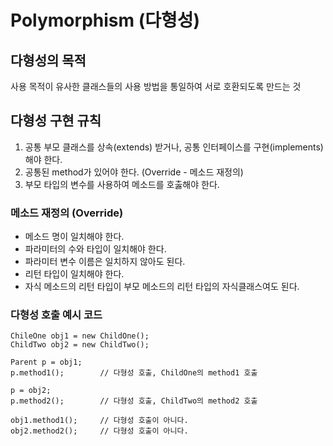 # Polymorphism (다형성)

## 다형성의 목적
사용 목적이 유사한 클래스들의 사용 방법을 통일하여 서로 호환되도록 만드는 것

## 다형성 구현 규칙
1. 공통 부모 클래스를 상속(extends) 받거나, 공통 인터페이스를 구현(implements) 해야 한다.
2. 공통된 method가 있어야 한다. (Override - 메소드 재정의)
3. 부모 타입의 변수를 사용하여 메소드를 호춣해야 한다.

### 메소드 재정의 (Override)
* 메소드 명이 일치해야 한다.
* 파라미터의 수와 타입이 일치해야 한다.
* 파라미터 변수 이름은 일치하지 않아도 된다.
* 리턴 타입이 일치해야 한다.
* 자식 메소드의 리턴 타입이 부모 메소드의 리턴 타입의 자식클래스여도 된다.

### 다형성 호출 예시 코드
~~~
ChileOne obj1 = new ChildOne();
ChildTwo obj2 = new ChildTwo();

Parent p = obj1;
p.method1();        // 다형성 호출, ChildOne의 method1 호출

p = obj2;
p.method2();        // 다형성 호출, ChildTwo의 method2 호출

obj1.method1();     // 다형성 호출이 아니다.
obj2.method2();     // 다형성 호출이 아니다.
~~~